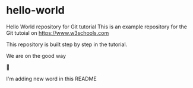 # hello-world
Hello World repository for Git tutorial
This is an example repository for the Git tutoial on https://www.w3schools.com

This repository is built step by step in the tutorial.

We are on the good way

🍬

I'm adding new word in this README

